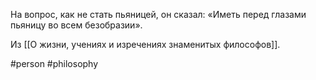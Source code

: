 На вопрос, как не стать пьяницей, он сказал: «Иметь перед глазами пьяницу во всем безобразии».

Из [[О жизни, учениях и изречениях знаменитых философов]].

#person #philosophy
